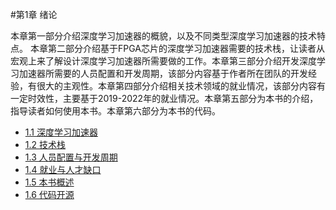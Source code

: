 
 #第1章 绪论

<p class="content">本章第一部分介绍深度学习加速器的概貌，以及不同类型深度学习加速器的技术特点。 本章第二部分介绍基于FPGA芯片的深度学习加速器需要的技术栈，让读者从宏观上来了解设计深度学习加速器所需要做的工作。本章第三部分介绍开发深度学习加速器所需要的人员配置和开发周期，该部分内容基于作者所在团队的开发经验，有很大的主观性。本章第四部分介绍相关技术领域的就业情况，该部分内容有一定时效性，主要基于2019-2022年的就业情况。本章第五部分为本书的介绍，指导读者如何使用本书。本章第六部分为本书的代码。</p>

* [1.1 深度学习加速器](one.md)
* [1.2 技术栈](two.md)
* [1.3 人员配置与开发周期](three.md)
* [1.4 就业与人才缺口](four.md)
* [1.5 本书概述](five.md)
* [1.6 代码开源](six.md)


